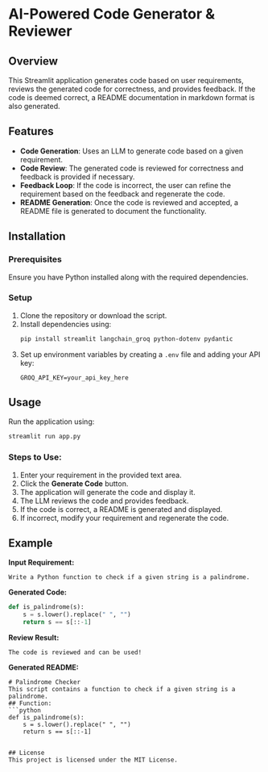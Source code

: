 # AI-Powered Code Generator & Reviewer

## Overview
This Streamlit application generates code based on user requirements, reviews the generated code for correctness, and provides feedback. If the code is deemed correct, a README documentation in markdown format is also generated.

## Features
- **Code Generation**: Uses an LLM to generate code based on a given requirement.
- **Code Review**: The generated code is reviewed for correctness and feedback is provided if necessary.
- **Feedback Loop**: If the code is incorrect, the user can refine the requirement based on the feedback and regenerate the code.
- **README Generation**: Once the code is reviewed and accepted, a README file is generated to document the functionality.

## Installation

### Prerequisites
Ensure you have Python installed along with the required dependencies.

### Setup
1. Clone the repository or download the script.
2. Install dependencies using:
   ```sh
   pip install streamlit langchain_groq python-dotenv pydantic
   ```
3. Set up environment variables by creating a `.env` file and adding your API key:
   ```
   GROQ_API_KEY=your_api_key_here
   ```

## Usage
Run the application using:
```sh
streamlit run app.py
```

### Steps to Use:
1. Enter your requirement in the provided text area.
2. Click the **Generate Code** button.
3. The application will generate the code and display it.
4. The LLM reviews the code and provides feedback.
5. If the code is correct, a README is generated and displayed.
6. If incorrect, modify your requirement and regenerate the code.

## Example
**Input Requirement:**
```
Write a Python function to check if a given string is a palindrome.
```

**Generated Code:**
```python
def is_palindrome(s):
    s = s.lower().replace(" ", "")
    return s == s[::-1]
```

**Review Result:**
```
The code is reviewed and can be used!
```

**Generated README:**
```
# Palindrome Checker
This script contains a function to check if a given string is a palindrome.
## Function:
```python
def is_palindrome(s):
    s = s.lower().replace(" ", "")
    return s == s[::-1]
```
```

## License
This project is licensed under the MIT License.

